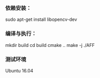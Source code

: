 ### 依赖安装：
sudo apt-get install libopencv-dev

### 编译与执行：
mkdir build
cd build
cmake ..
make -j
./AFF

### 测试环境
Ubuntu 16.04
